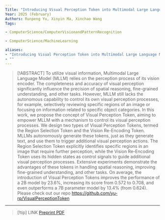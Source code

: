 ```yaml
---
Title: "Introducing Visual Perception Token into Multimodal Large Language Model"
Year: 2025 (February)
Authors: Runpeng Yu, Xinyin Ma, Xinchao Wang
Tags: 

- ComputerScience/ComputerVisionandPatternRecognition

- ComputerScience/MachineLearning

aliases: 
- "Introducing Visual Perception Token into Multimodal Large Language Model"
- ""
---
```

> [!ABSTRACT]
>To utilize visual information, Multimodal Large Language Model (MLLM) relies on the perception process of its vision encoder. The completeness and accuracy of visual perception significantly influence the precision of spatial reasoning, fine-grained understanding, and other tasks. However, MLLM still lacks the autonomous capability to control its own visual perception processes, for example, selectively reviewing specific regions of an image or focusing on information related to specific object categories. In this work, we propose the concept of Visual Perception Token, aiming to empower MLLM with a mechanism to control its visual perception processes. We design two types of Visual Perception Tokens, termed the Region Selection Token and the Vision Re-Encoding Token. MLLMs autonomously generate these tokens, just as they generate text, and use them to trigger additional visual perception actions. The Region Selection Token explicitly identifies specific regions in an image that require further perception, while the Vision Re-Encoding Token uses its hidden states as control signals to guide additional visual perception processes. Extensive experiments demonstrate the advantages of these tokens in handling spatial reasoning, improving fine-grained understanding, and other tasks. On average, the introduction of Visual Perception Tokens improves the performance of a 2B model by 23.6\%, increasing its score from 0.572 to 0.708, and even outperforms a 7B parameter model by 13.4\% (from 0.624). Please check out our repo https://github.com/yu-rp/VisualPerceptionToken
---
> [!tip] LINK
> [Preprint PDF](zotero://select/library/items/IRJ98WRN)


